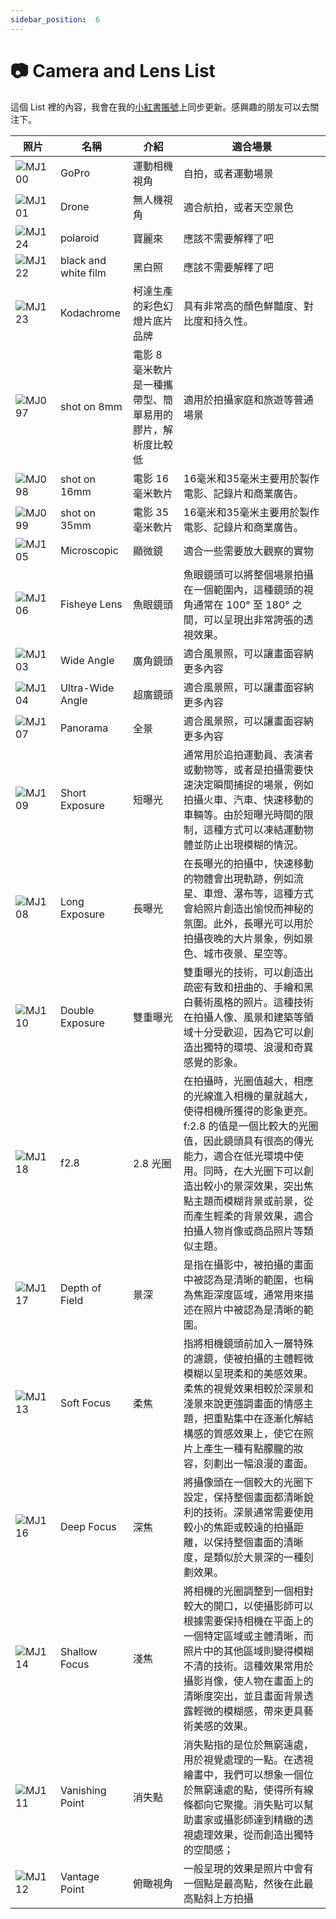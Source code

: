 ```yaml
---
sidebar_position:  6
---
```


# 📷 Camera and Lens List

這個 List 裡的內容，我會在我的[小紅書賬號](https://www.xiaohongshu.com/user/profile/6073d38d00000000010068a6?xhsshare=CopyLink&appuid=6073d38d00000000010068a6&apptime=1679646639)上同步更新。感興趣的朋友可以去關注下。

|<div style={{width:180}}>**照片**</div> | **名稱**               | **介紹**                         | **適合場景**                                                                                                                                                   |
| ------ | -------------------- | ------------------------------ | ---------------------------------------------------------------------------------------------------------------------------------------------------------- |
|  ![MJ100](../mj-tutorial-text-prompt/assets/MJ100.png)      | GoPro                | 運動相機視角                         | 自拍，或者運動場景                                                                                                                                                  |
|  ![MJ101](../mj-tutorial-text-prompt/assets/MJ101.jpeg)      | Drone                | 無人機視角                          | 適合航拍，或者天空景色                                                                                                                                                |
|  ![MJ124](../mj-tutorial-text-prompt/assets/MJ124.png)      | polaroid             | 寶麗來                            | 應該不需要解釋了吧                                                                                                                                                  |
|  ![MJ122](../mj-tutorial-text-prompt/assets/MJ122.png)      | black and white film | 黑白照                            | 應該不需要解釋了吧                                                                                                                                                  |
|  ![MJ123](../mj-tutorial-text-prompt/assets/MJ123.png)      | Kodachrome           | 柯達生產的彩色幻燈片底片品牌                 | 具有非常高的顏色鮮豔度、對比度和持久性。                                                                                                                                       |
|  ![MJ097](../mj-tutorial-text-prompt/assets/MJ097.png)      | shot on 8mm          | 電影 8 毫米軟片是一種攜帶型、簡單易用的膠片，解析度比較低 | 適用於拍攝家庭和旅遊等普通場景                                                                                                                                            |
|  ![MJ098](../mj-tutorial-text-prompt/assets/MJ098.png)      | shot on 16mm         | 電影 16 毫米軟片                     | 16毫米和35毫米主要用於製作電影、記錄片和商業廣告。                                                                                                                                |
|  ![MJ099](../mj-tutorial-text-prompt/assets/MJ099.png)      | shot on 35mm         | 電影 35 毫米軟片                     | 16毫米和35毫米主要用於製作電影、記錄片和商業廣告。                                                                                                                                |
|  ![MJ105](../mj-tutorial-text-prompt/assets/MJ105.png)      | Microscopic          | 顯微鏡                            | 適合一些需要放大觀察的實物                                                                                                                                              |
|  ![MJ106](../mj-tutorial-text-prompt/assets/MJ106.png)      | Fisheye Lens         | 魚眼鏡頭                           | 魚眼鏡頭可以將整個場景拍攝在一個範圍內，這種鏡頭的視角通常在 100° 至 180° 之間，可以呈現出非常誇張的透視效果。                                                                                              |
|  ![MJ103](../mj-tutorial-text-prompt/assets/MJ103.png)      | Wide Angle           | 廣角鏡頭                           | 適合風景照，可以讓畫面容納更多內容                                                                                                                                          |
|  ![MJ104](../mj-tutorial-text-prompt/assets/MJ104.jpeg)      | Ultra-Wide Angle     | 超廣鏡頭                           | 適合風景照，可以讓畫面容納更多內容                                                                                                                                          |
|  ![MJ107](../mj-tutorial-text-prompt/assets/MJ107.png)      | Panorama             | 全景                             | 適合風景照，可以讓畫面容納更多內容                                                                                                                                          |
|  ![MJ109](../mj-tutorial-text-prompt/assets/MJ109.png)      | Short Exposure       | 短曝光                            | 通常用於追拍運動員、表演者或動物等，或者是拍攝需要快速決定瞬間捕捉的場景，例如拍攝火車、汽車、快速移動的車輛等。由於短曝光時間的限制，這種方式可以凍結運動物體並防止出現模糊的情況。                                                                 |
|  ![MJ108](../mj-tutorial-text-prompt/assets/MJ108.png)      | Long Exposure        | 長曝光                            | 在長曝光的拍攝中，快速移動的物體會出現軌跡，例如流星、車燈、瀑布等，這種方式會給照片創造出愉悅而神秘的氛圍。此外，長曝光可以用於拍攝夜晚的大片景象，例如景色、城市夜景、星空等。                                                                   |
|  ![MJ110](../mj-tutorial-text-prompt/assets/MJ110.png)      | Double Exposure      | 雙重曝光                           | 雙重曝光的技術，可以創造出疏密有致和扭曲的、手繪和黑白藝術風格的照片。這種技術在拍攝人像、風景和建築等領域十分受歡迎，因為它可以創造出獨特的環境、浪漫和奇異感覺的影象。                                                                       |
|  ![MJ118](../mj-tutorial-text-prompt/assets/MJ118.png)      | f2.8                 | 2.8 光圈                         | 在拍攝時，光圈值越大，相應的光線進入相機的量就越大，使得相機所獲得的影象更亮。f:2.8 的值是一個比較大的光圈值，因此鏡頭具有很高的傳光能力，適合在低光環境中使用。同時，在大光圈下可以創造出較小的景深效果，突出焦點主題而模糊背景或前景，從而產生輕柔的背景效果，適合拍攝人物肖像或商品照片等類似主題。 |
|  ![MJ117](../mj-tutorial-text-prompt/assets/MJ117.png)      | Depth of Field       | 景深                             | 是指在攝影中，被拍攝的畫面中被認為是清晰的範圍，也稱為焦距深度區域，通常用來描述在照片中被認為是清晰的範圍。                                                                                                     |
|  ![MJ113](../mj-tutorial-text-prompt/assets/MJ113.png)      | Soft Focus           | 柔焦                             | 指將相機鏡頭前加入一層特殊的濾鏡，使被拍攝的主體輕微模糊以呈現柔和的美感效果。柔焦的視覺效果相較於深景和淺景來說更強調畫面的情感主題，把重點集中在逐漸化解結構感的質感效果上，使它在照片上產生一種有點朦朧的妝容，刻劃出一幅浪漫的畫面。                                       |
|  ![MJ116](../mj-tutorial-text-prompt/assets/MJ116.png)      | Deep Focus           | 深焦                             | 將攝像頭在一個較大的光圈下設定，保持整個畫面都清晰銳利的技術。深景通常需要使用較小的焦距或較遠的拍攝距離，以保持整個畫面的清晰度，是類似於大景深的一種刻劃效果。                                                                           |
|  ![MJ114](../mj-tutorial-text-prompt/assets/MJ114.png)      | Shallow Focus        | 淺焦                             | 將相機的光圈調整到一個相對較大的開口，以使攝影師可以根據需要保持相機在平面上的一個特定區域或主體清晰，而照片中的其他區域則變得模糊不清的技術。這種效果常用於攝影肖像，使人物在畫面上的清晰度突出，並且畫面背景透露輕微的模糊感，帶來更具藝術美感的效果。                               |
|  ![MJ111](../mj-tutorial-text-prompt/assets/MJ111.png)      | Vanishing Point      | 消失點                            | 消失點指的是位於無窮遠處，用於視覺處理的一點。在透視繪畫中，我們可以想象一個位於無窮遠處的點，使得所有線條都向它聚攏。消失點可以幫助畫家或攝影師達到精緻的透視處理效果，從而創造出獨特的空間感；                                                           |
|  ![MJ112](../mj-tutorial-text-prompt/assets/MJ112.png)      | Vantage Point        | 俯瞰視角                           | 一般呈現的效果是照片中會有一個點是最高點，然後在此最高點斜上方拍攝                                                                                                                          |
